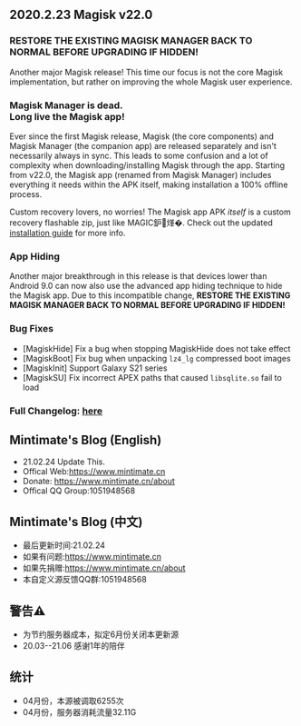 ## 2020.2.23 Magisk v22.0

### RESTORE THE EXISTING MAGISK MANAGER BACK TO NORMAL BEFORE UPGRADING IF HIDDEN!

Another major Magisk release! This time our focus is not the core Magisk implementation, but rather on improving the whole Magisk user experience.

### Magisk Manager is dead.<br>Long live the Magisk app!

Ever since the first Magisk release, Magisk (the core components) and Magisk Manager (the companion app) are released separately and isn't necessarily always in sync. This leads to some confusion and a lot of complexity when downloading/installing Magisk through the app. Starting from v22.0, the Magisk app (renamed from Magisk Manager) includes everything it needs within the APK itself, making installation a 100% offline process.

Custom recovery lovers, no worries! The Magisk app APK *itself* is a custom recovery flashable zip, just like MAGIC鈩煂�. Check out the updated [installation guide](https://topjohnwu.github.io/Magisk/install.html) for more info.

### App Hiding

Another major breakthrough in this release is that devices lower than Android 9.0 can now also use the advanced app hiding technique to hide the Magisk app. Due to this incompatible change, **RESTORE THE EXISTING MAGISK MANAGER BACK TO NORMAL BEFORE UPGRADING IF HIDDEN!**

### Bug Fixes

- [MagiskHide] Fix a bug when stopping MagiskHide does not take effect
- [MagiskBoot] Fix bug when unpacking `lz4_lg` compressed boot images
- [MagiskInit] Support Galaxy S21 series
- [MagiskSU] Fix incorrect APEX paths that caused `libsqlite.so` fail to load

### Full Changelog: [here](https://topjohnwu.github.io/Magisk/changes.html)

## Mintimate's Blog (English)
- 21.02.24 Update This.
- Offical Web:https://www.mintimate.cn
- Donate: https://www.mintimate.cn/about
- Offical QQ Group:1051948568

## Mintimate's Blog (中文)
- 最后更新时间:21.02.24
- 如果有问题:https://www.mintimate.cn
- 如果先捐赠:https://www.mintimate.cn/about
- 本自定义源反馈QQ群:1051948568

## 警告⚠️
- 为节约服务器成本，拟定6月份关闭本更新源
- 20.03--21.06 感谢1年的陪伴

## 统计
- 04月份，本源被调取6255次
- 04月份，服务器消耗流量32.11G
